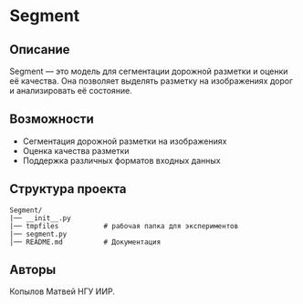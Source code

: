 # Segment

## Описание
Segment — это модель для сегментации дорожной разметки и оценки её качества. Она позволяет выделять разметку на изображениях дорог и анализировать её состояние.

## Возможности
- Сегментация дорожной разметки на изображениях
- Оценка качества разметки
- Поддержка различных форматов входных данных

## Структура проекта
```
Segment/
|── __init__.py
|── tmpfiles           # рабочая папка для экспериментов 
|── segment.py   
│── README.md          # Документация
```

## Авторы
Копылов Матвей НГУ ИИР.
